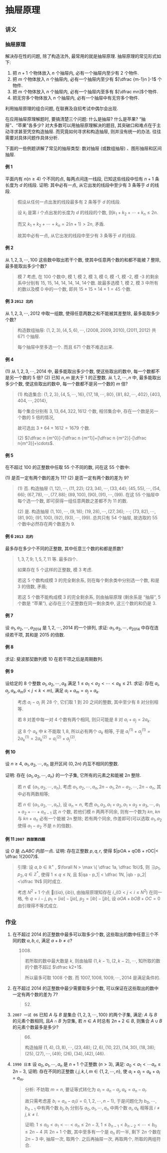 # 抽屉原理

## `讲义`

### 抽屉原理

解决存在性的问题, 除了构造法外, 最常用的就是抽屉原理. 抽屉原理的常见形式如下:

1. 把 $n + 1$ 个物体放入 $n$ 个抽屉内, 必有一个抽屉内至少有 2 个物件.
2. 把 $m$ 个物体放入 $n$ 个抽屉内, 必有一个抽屉内至少有 $[\dfrac {m-1}n ]-1$ 个物件.
3. 把 $m$ 个物体放入 $n$ 个抽屉内, 必有一个抽屉内至多有 $[\dfrac mn]$个物件.
4. 把无穷多个物体放入 $n$ 个抽屉内, 必有一个抽屉中有无穷多个物件.

利用抽屉原理的组合问题, 在联赛及自招考试中偶尔会出现.

在应用抽屉原理解题时, 要搞清楚三个问题: 什么是抽屉? 什么是苹果? “抽屉”、“苹果”各多少? 对大多数可以用抽屉原理解决的题目, 其突破口和难点在于主动寻求甚至凭空构造抽屉. 而究竟如何寻求和构造抽屉, 则并没有统一的办法. 往往需要对具体问题作具体分析.

下面的一些例题讲解了常见的抽屉类型: 数对抽屉 (或数组抽屉) 、图形抽屉和区间抽屉.

#### 例 1

平面内有 $n ( n \ge 4 )$ 个不同的点, 每两点间连一线段, 已知这些线段中恰有 $n + 1$ 条长度为 $d$ 的线段. 证明: 其中必有一点, 从它出发的线段中至少有 $3$ 条等于 $d$ 的线段.

> 假设从任何一点出发的线段最多有 2 条等于 $d$ 的线段.
>
> 设 $k_i$ 是第 $i$ 个点出发的长度为 $d$ 的线段的个数, 则$k_1 + k_2 + \cdots +k_n \le 2n$.
>
> 而又 $k_1+k_2 + \cdots +k_n = 2(n +1) > 2n$, 矛盾.
>
> 故其中必有一点, 从它出发的线段中至少有 $3$ 条等于 $d$ 的线段.

#### 例 2

从 $1, 2, 3,\cdots, 100$ 这些数中取出若干个数, 使其中任意两个数的和都不能被 7 整除, 最多能取出多少个数?

>模 7 考虑, 在 100 个数中, 模 1, 模 2, 模 3, 模 0, 模 -1, 模 -2, 模 -3 的剩余系中分别有 15, 15, 14, 14, 14, 14, 14个数. 故最多选模 1, 模 2, 模 3 中所有的数以及模 0 中的一个数, 即共 $15+15+14+1=45$ 个数.

#### 例 3 `2012 北约`

从 $1, 2, 3,\cdots, 2012$ 中取一组数, 使得任意两数之和不能被其差整除, 最多能取多少个数?

>构造数组抽屉: $(1, 2, 3), (4, 5, 6), \cdots , (2008, 2009, 2010), (2011, 2012)$ 共 671 个抽屉.
>
>每个抽屉中至多选一个. 而且 671 个数不难选出来.

#### 例 4

(1) 从 $1, 2, 3, \cdots ,2014$ 中, 最多能取出多少个数, 使这些取出的数中, 每一个数都不是另一个数的 5 倍?
(2) 已知 $n , m$ 是大于 1 的正整数. 从 $1, 2, \cdots,n$ 中, 最多能取出多少个数, 使这些取出的数中, 每一个数都不是另一个数的 $m$ 倍?

> (1) 构造集合: $\{1,2,3\}, \{4,5,\cdots, 16\}, \{17,18,\cdots,80\}, \{81,82,\cdots, 402\}, \{403, 404,\cdots, 2014\}$,
>
> 每个集合分别有 $3, 13, 64, 322, 1612$ 个数, 相邻集合中, 存在一个数是另一个数的 5 倍的情况, 
>
> 故可选出 $3+64+1612 =1679$ 个数.
>
> (2) $[\dfrac n {m^0}]-[\dfrac n {m^1}]+[\dfrac n {m^2}]-[\dfrac n{m^3}]+\cdots$.

#### 例 5

在不超过 100 的正整数中任取 55 个不同的数, 问在这 55 个数中:

(1) 是否一定有两个数的差为 11?
(2) 是否一定有两个数的差为 9?

> (1) 否. 构造抽屉 $(1,12), \cdots, (11,22)$; $(23,34), \cdots, (33,44)$; $(45,55), \cdots, (54,66)$; $(67,78), \cdots, (77,88)$; $(89,100), (90), (91), \cdots, (99)$. 在这 55 个抽屉中每个选一个数, 即可获得一组任意两数之差都不为 11 的数.
>
> (2) 是. 构造抽屉 $(1,10), \cdots, (9,18)$; $(19,28), \cdots, (27,36)$;  $\cdots$; $(73,82), \cdots, (81,90)$; $(91,100), (92), (93), \cdots, (99)$. 总共只有 54 个抽屉, 故选取的 55 个数中必然存在两个数差为 9.

#### 例 6 `2013 北约`

最多存在多少个不同的正整数, 其中任意三个数的和都是质数?

>$1, 3, 7, 9$; $1, 5, 7, 11$ 等. 最多四个.
>
>如果存在 5 个这样的正整数, 模 3 考虑. 
>
>若这 5 个数构成模 3 的完全剩余系, 则在每个剩余类中分别选一个数, 和是 3 的倍数, 矛盾; 
>
>若这 5 个数不能构成模 3 的完全剩余系, 则由抽屉原理 (剩余系是 “抽屉”, 5 个数是 “苹果”), 必存在三个正整数在同一剩余类中, 这三个数的和仍是 3.

#### 例 7

设 $a_1, a_2, \cdots, a_{2014}$ 是 $1, 2 ,\cdots, 2014$ 的一个排列, 求证: $a_1 , a_2 ,\cdots, a_{2014}$ 中存在连续若干项, 其和是 2015 的倍数.

>

#### 例 8

求证: 斐波那契数列模 10 在若干项之后是周期数列.

>

#### 例 9

设给定的 8 个整数 $a_1, a_2, \cdots, a_8$ 满足 $1 \le a_1 < a_2 <\cdots  < a_8 \le 21$. 求证: 存在 $a_i , a_j , a_k , a_m (i < j < k <m)$, 满足 $a_i + a_m = a_j + a_k$.

>考虑 $a_i - a_j$ 共 28 个, 它们取 1 到 20 之间的整数, 其中至少有 8 对分别相等.
>
>若 8 对差中每一对 4 个数有两个相同, 则只可能是 8 对 $a_i + a_j = 2a_k$.
>
>这 8 个 $a_k$ 中 $k$ 不能取 $1,8$, 所以必有两个 $a_k$ 相等, 于是 $a_i^{(1)} + a_j^{(1)} = 2a_k^{(1)} = 2a_k^{(2)} = a_i^{(2)}+a_j^{(2)}$.

#### 例 10

设 $n \ge 4$, $a_1, a_2, \cdots, a_n$ 是开区间  $(0,2n)$ 内互不相同的整数.

证明: 存在 $\{a_1, a_2, \cdots, a_n\}$ 的一个子集, 它所有的元素之和能被 $2n$ 整除.

>若 $n \not\in \{a_1, a_2, \cdots, a_n\}$, 考虑 $a_1, a_2, \cdots, a_n, 2n - a_1, 2n - a_2, \cdots, 2n - a_n$, 其中必有两数相等;
>
>若 $n \in \{a_1, a_2, \cdots, a_n\}$, 设 $a_n =n$, 考虑 $a_1, a_2, a_1+a_2, a_1+a_2+a_3, \cdots, a_1+ a_2 + \cdots + a_{n-1}$ 这 $n$ 个数, 若他们模 $n$ 两两不同余, 则有一个数为 $kn$, $kn$ 与 $kn+ a_n$ 必有一个能被 2n 整除; 若有两个同余, 作差即可(可以选取 $a_1 , a_2$ 使得 $a_1 - a_2$ 不是 n 的倍数).

#### 例 11 `2007 西部第四题`

设 $O$ 是 $\triangle ABC$ 内部一点. 证明: 存在正整数 $p,q,r$, 使得 $|pOA + qOB + rOC|< \dfrac 1{2007}$.

> 引理: 设 $a, b \in \mathbb R^+$ , $\forall N > \max \{ \dfrac 1a, \dfrac 1b\}$, 则 $\exists p_1, p_2, q \in \mathbb Z^*$, 使得 $1\le q \le N$, 且 $|qa - p_1| < \dfrac 1N, |qb - p_2| <\dfrac 1N$ 同时成立.
>
> 考虑 $N^2+1$ 个点 $(\{ia\}, \{ib\})$, 由抽屉原理知存在 $i, j(0<j<i\le N^2)$ 在同一格,  令 $q = i - j$, $p_1= [ia] - [ja]$, $p_2 = [ib]-[jb]$, 设 $aOA + bOB + OC = 0$ 由引理得不等式成立.



## `作业`

1. 在不超过 2014 的正整数中最多可以取多少个数, 这些取出的数中任意三个不同的数 $a , b , c$, 满足 $a + b \not = c$?

   > 1008.
   >
   > 若所取的数中最大数是 $k$, 则由抽屉 $(1, k - 1), (2, k - 2), \cdots$, 知所取的数的个数不超过 $\dfrac k2+1$.
   >
   > 所以最多可取 1008 个数. 而 $1007,1008,1009,\cdots,2014$ 是满足条件的.

2. 在不超过 2014 的正整数中最少需要取多少个数, 可以保证在这些取出的数中一定有两个数的差为 7?

   > 52.

3. `2007 一试 06` 已知 $A$ 与 $B$ 是集合 $\{1,2,3, \cdots,100\}$ 的两个子集, 满足: $A$ 与 $B$ 的元素个数相同, 且$A\cap B$ 为空集, 若 $n \in A$ 时总有 $2n + 2 \in B$, 则集合 $A\cup B$ 的元素个数最多是多少?

   > 66.
   >
   > 构造抽屉 $(1,4), (3,8), \cdots, (23,48)$; $(2,6), (10,22), (14,30), (18,38)$; $(25), (27), \cdots, (49)$; $(26), (34), (42), (46)$. 

4. `1990 日本` 设 $a_0, a_1,\cdots , a_n$ 是 $n+1$ 个正整数 $(n>3)$, 满足: $a_0 < a_1 <\cdots a_n\le 2n-3$, 证明: 存在不同的正整数 $i, j, k , l, m \in \{1,2,\cdots ,n\}$, 使 $a_i + a_j = a_k + a_l = a_m$.

   > 分析: 不妨取 $m=n$, 要证等式转化为 $a_i = a_n - a_j, a_k = a_n - a_l$.
   >
   > 故只需考虑差 $b_i = a_n - a_i(i = 0,1, 2,\cdots , n - 1)$, 于是问题化为 $b_0,\cdots ,b_{n-1}$ 中有两个数 $b_j, b_l$ 分别与 $a_0, a_1,\cdots ,a_n$ 中两个数 $a_i, a_k$ 相等且 $i \ne j, k \ne l$.
   >
   > 证明: $1\le a_0 < a_1 < \cdots < a_n \le 2n - 3$, $1\le b_{n - 1} < b_{n-2} <\cdots < b_0 \le 2n - 4$ 共 $2n+1$ 个数, 其中至多有一个是 $a_n$ 的一半, 剩下 $2n$ 个数在 $2n-3$ 中, 抽屉一次, 取两个. 之后再抽屉一次, 再取两个, 所取的两组符合.


